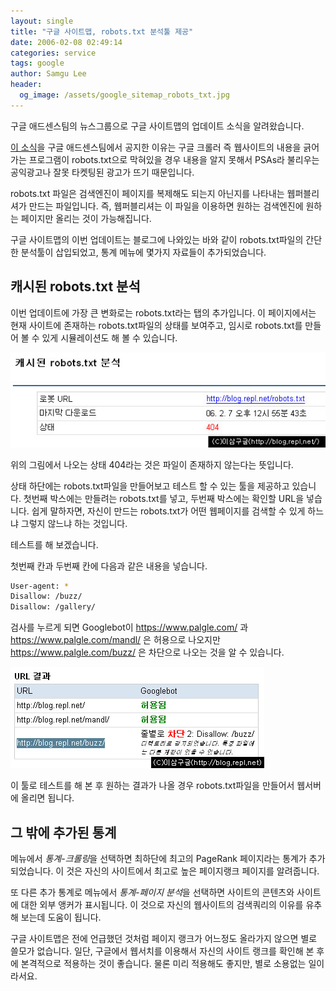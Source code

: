 ```yaml
---
layout: single
title: "구글 사이트맵, robots.txt 분석툴 제공"
date: 2006-02-08 02:49:14
categories: service
tags: google
author: Samgu Lee
header:
  og_image: /assets/google_sitemap_robots_txt.jpg
---
```


구글 애드센스팀의 뉴스그룹으로 구글 사이트맵의 업데이트 소식을 알려왔습니다.

[이 소식](http://groups.google.com/group/Inside-AdSense/browse_thread/thread/c0e86a570c091554/c0e1c13a5c0c6b75#c0e1c13a5c0c6b75)을 구글 애드센스팀에서 공지한 이유는 구글 크롤러 즉 웹사이트의 내용을 긁어가는 프로그램이 robots.txt으로 막혀있을 경우 내용을 알지 못해서 PSAs라 불리우는 공익광고나 잘못 타켓팅된 광고가 뜨기 때문입니다.

robots.txt 파일은 검색엔진이 페이지를 복제해도 되는지 아닌지를 나타내는 웹퍼블리셔가 만드는 파일입니다. 즉, 웹퍼블리셔는 이 파일을 이용하면 원하는 검색엔진에 원하는 페이지만 올리는 것이 가능해집니다.

구글 사이트맵의 이번 업데이트는 블로그에 나와있는 바와 같이 robots.txt파일의 간단한 분석툴이 삽입되었고, 통계 메뉴에 몇가지 자료들이 추가되었습니다.

## 캐시된 robots.txt 분석

이번 업데이트에 가장 큰 변화로는 robots.txt라는 탭의 추가입니다. 이 페이지에서는 현재 사이트에 존재하는 robots.txt파일의 상태를 보여주고, 임시로 robots.txt를 만들어 볼 수 있게 시뮬레이션도 해 볼 수 있습니다.

![구글 사이트맵 robots.txt 탭](/assets/google_sitemap_robots_txt.jpg)

위의 그림에서 나오는 상태 404라는 것은 파일이 존재하지 않는다는 뜻입니다.

상태 하단에는 robots.txt파일을 만들어보고 테스트 할 수 있는 툴을 제공하고 있습니다. 첫번째 박스에는 만들려는 robots.txt를 넣고, 두번째 박스에는 확인할 URL을 넣습니다. 쉽게 말하자면, 자신이 만드는 robots.txt가 어떤 웹페이지를 검색할 수 있게 하느냐 그렇지 않느냐 하는 것입니다.

테스트를 해 보겠습니다.

첫번째 칸과 두번째 칸에 다음과 같은 내용을 넣습니다.

```sh
User-agent: *
Disallow: /buzz/
Disallow: /gallery/
```

검사를 누르게 되면 Googlebot이 https://www.palgle.com/ 과 https://www.palgle.com/mandl/ 은 허용으로 나오지만 https://www.palgle.com/buzz/ 은 차단으로 나오는 것을 알 수 있습니다.

![구글 사이트맵 robots.txt 검사](/assets/google_sitemap_robots_txt_validate.jpg)

이 툴로 테스트를 해 본 후 원하는 결과가 나올 경우 robots.txt파일을 만들어서 웹서버에 올리면 됩니다.

## 그 밖에 추가된 통계

메뉴에서 *통계-크롤링*을 선택하면 최하단에 최고의 PageRank 페이지라는 통계가 추가되었습니다. 이 것은 자신의 사이트에서 최고로 높은 페이지랭크 페이지를 알려줍니다.

또 다른 추가 통계로 메뉴에서 *통계-페이지 분석*을 선택하면 사이트의 콘텐츠와 사이트에 대한 외부 앵커가 표시됩니다. 이 것으로 자신의 웹사이트의 검색쿼리의 이유를 유추해 보는데 도움이 됩니다.

구글 사이트맵은 전에 언급했던 것처럼 페이지 랭크가 어느정도 올라가지 않으면 별로 쓸모가 없습니다. 일단, 구글에서 웹서치를 이용해서 자신의 사이트 랭크를 확인해 본 후에 본격적으로 적용하는 것이 좋습니다. 물론 미리 적용해도 좋지만, 별로 소용없는 일이라서요.
